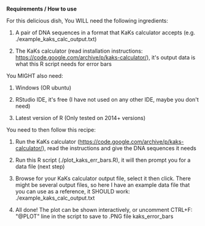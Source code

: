 **Requirements / How to use**

For this delicious dish, You WILL need the following ingredients: 

 1. A pair of DNA sequences in a format that KaKs calculator accepts (e.g. ./example_kaks_calc_output.txt) 

 2. The KaKs calculator (read installation instructions: https://code.google.com/archive/p/kaks-calculator/), it's output data is what this R script needs for error bars

You MIGHT also need:

 1. Windows (OR ubuntu)

 2. RStudio IDE, it's free (I have not used on any other IDE, maybe you don't need)

 3. Latest version of R (Only tested on 2014+ versions)

You need to then follow this recipe: 

 1. Run the KaKs calculator (https://code.google.com/archive/p/kaks-calculator/), read the instructions and give the DNA sequences it needs

 2. Run this R script (./plot_kaks_err_bars.R), it will then prompt you for a data file (next step)

 3. Browse for your KaKs calculator output file, select it then click. There might be several output files, so here I have an example data file that you can use as a reference, it SHOULD work: ./example_kaks_calc_output.txt

 4. All done! The plot can be shown interactively, or uncomment CTRL+F: "@PLOT" line in the script to save to .PNG file kaks_error_bars
